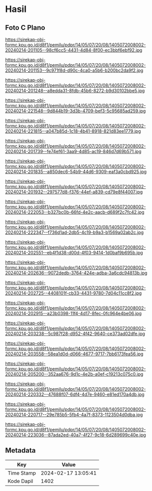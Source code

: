 # Hasil

## Foto C Plano

https://sirekap-obj-formc.kpu.go.id/d8f1/pemilu/pdpr/14/05/07/20/08/1405072008002-20240214-201105--98cf6cc5-4431-4d84-8f00-ec3bbf6ebf92.jpg

https://sirekap-obj-formc.kpu.go.id/d8f1/pemilu/pdpr/14/05/07/20/08/1405072008002-20240214-201153--9c971f8d-d90c-4ca0-a5b6-b200bc2da9f2.jpg

https://sirekap-obj-formc.kpu.go.id/d8f1/pemilu/pdpr/14/05/07/20/08/1405072008002-20240214-201248--a8edda31-8fdb-45b6-8272-b9d30102bbe5.jpg

https://sirekap-obj-formc.kpu.go.id/d8f1/pemilu/pdpr/14/05/07/20/08/1405072008002-20240214-221548--9d844b19-3d3b-4709-bef3-5c95685ad259.jpg

https://sirekap-obj-formc.kpu.go.id/d8f1/pemilu/pdpr/14/05/07/20/08/1405072008002-20240214-221815--a047b85d-1c18-4b41-8918-821d83ee1779.jpg

https://sirekap-obj-formc.kpu.go.id/d8f1/pemilu/pdpr/14/05/07/20/08/1405072008002-20240214-201739--fe74ef61-3aa9-4d85-ac19-846d7d69b571.jpg

https://sirekap-obj-formc.kpu.go.id/d8f1/pemilu/pdpr/14/05/07/20/08/1405072008002-20240214-201835--a850dec6-54b9-44d6-9309-eaf3a0cbd925.jpg

https://sirekap-obj-formc.kpu.go.id/d8f1/pemilu/pdpr/14/05/07/20/08/1405072008002-20240214-201932--297577d8-f376-44ef-a839-cd79e8f44007.jpg

https://sirekap-obj-formc.kpu.go.id/d8f1/pemilu/pdpr/14/05/07/20/08/1405072008002-20240214-222053--b327bc0b-66fd-4e2c-aacb-d689f2c7fc42.jpg

https://sirekap-obj-formc.kpu.go.id/d8f1/pemilu/pdpr/14/05/07/20/08/1405072008002-20240214-222347--f736d1ad-2db5-4c19-b9a3-b1569a02ab2c.jpg

https://sirekap-obj-formc.kpu.go.id/d8f1/pemilu/pdpr/14/05/07/20/08/1405072008002-20240214-202551--eb4f1d38-d00d-4f03-9414-1d0baf9b695b.jpg

https://sirekap-obj-formc.kpu.go.id/d8f1/pemilu/pdpr/14/05/07/20/08/1405072008002-20240214-202636--9072dedb-3764-424e-adba-3a6cdc94813b.jpg

https://sirekap-obj-formc.kpu.go.id/d8f1/pemilu/pdpr/14/05/07/20/08/1405072008002-20240214-202725--4408101f-cb33-4431-9780-7d04c11cc8f2.jpg

https://sirekap-obj-formc.kpu.go.id/d8f1/pemilu/pdpr/14/05/07/20/08/1405072008002-20240214-202915--a23b0398-11f4-4d17-8fec-0fc964e4be06.jpg

https://sirekap-obj-formc.kpu.go.id/d8f1/pemilu/pdpr/14/05/07/20/08/1405072008002-20240214-203238--5c987f28-d952-4f42-9640-ce373ad02dfe.jpg

https://sirekap-obj-formc.kpu.go.id/d8f1/pemilu/pdpr/14/05/07/20/08/1405072008002-20240214-203558--58ea1d0d-d066-4677-9717-7bb6173fea56.jpg

https://sirekap-obj-formc.kpu.go.id/d8f1/pemilu/pdpr/14/05/07/20/08/1405072008002-20240214-205200--352aa676-9d1c-4e2b-a0ef-c19213c075c0.jpg

https://sirekap-obj-formc.kpu.go.id/d8f1/pemilu/pdpr/14/05/07/20/08/1405072008002-20240214-220332--47688f07-6df4-4d7e-9460-e81ed170a4db.jpg

https://sirekap-obj-formc.kpu.go.id/d8f1/pemilu/pdpr/14/05/07/20/08/1405072008002-20240214-220717--29e785b5-5fb4-4a7f-8373-1123504d0dba.jpg

https://sirekap-obj-formc.kpu.go.id/d8f1/pemilu/pdpr/14/05/07/20/08/1405072008002-20240214-223036--87ada2ed-40a7-4f27-9c18-6d289699c40e.jpg


## Metadata

| Key        | Value               |
| ---------- | ------------------- |
| Time Stamp | 2024-02-17 13:05:41 |
| Kode Dapil | 1402                |



